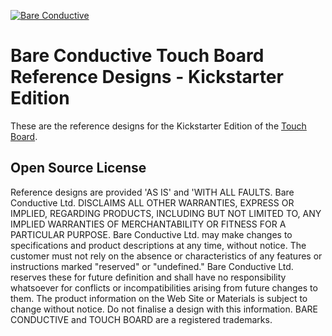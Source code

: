[![Bare Conductive](http://bareconductive.com/assets/images/LOGO_256x106.png)](http://www.bareconductive.com/)

# Bare Conductive Touch Board Reference Designs - Kickstarter Edition
These are the reference designs for the Kickstarter Edition of the [Touch Board](http://www.bareconductive.com/shop/touch-board/).

## Open Source License

Reference designs are provided 'AS IS' and 'WITH ALL FAULTS. Bare Conductive Ltd. DISCLAIMS ALL OTHER WARRANTIES, EXPRESS OR IMPLIED,
REGARDING PRODUCTS, INCLUDING BUT NOT LIMITED TO, ANY IMPLIED WARRANTIES OF MERCHANTABILITY OR FITNESS FOR A 
PARTICULAR PURPOSE. Bare Conductive Ltd. may make changes to specifications and product descriptions at any time, without notice. The 
customer must not rely on the absence or characteristics of any features or instructions marked "reserved" or "undefined." Bare Conductive Ltd.
reserves these for future definition and shall have no responsibility whatsoever for conflicts or incompatibilities arising from future changes to 
them. The product information on the Web Site or Materials is subject to change without notice. Do not finalise a design with this information.
BARE CONDUCTIVE and TOUCH BOARD are a registered trademarks.  
